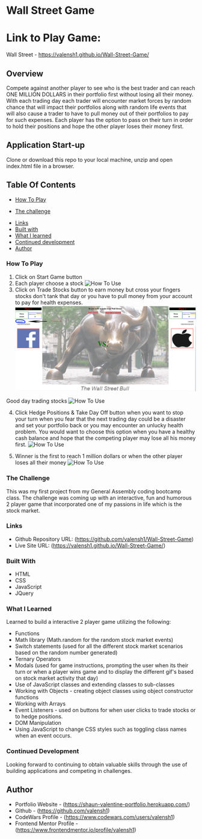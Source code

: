 # Wall Street Game

# Link to Play Game:
Wall Street - https://valensh1.github.io/Wall-Street-Game/

## Overview
Compete against another player to see who is the best trader and can reach ONE MILLION DOLLARS in their portfolio first without losing all their money. With each trading day each trader will encounter market forces by random chance that will impact their portfolios along with random life events that will also cause a trader to have to pull money out of their portfolios to pay for such expenses. Each player has the option to pass on their turn in order to hold their positions and hope the other player loses their money first. 

## Application Start-up

Clone or download this repo to your local machine, unzip and open index.html file in a browser.
<br>

## Table Of Contents

- [How To Play](#How-To-Play)
<!-- - [Overview](#overview) -->
  - [The challenge](#the-challenge)
  <!-- - [Screenshot](#screenshot) -->
  - [Links](#links)
  - [Built with](#built-with)
  - [What I learned](#what-i-learned)
  - [Continued development](#continued-development)
- [Author](#author)



### How To Play
1. Click on Start Game button
2. Each player choose a stock
![How To Use](Images/Screenshot1.png?raw=true "Each player choose a stock")
3. Click on Trade Stocks button to earn money but cross your fingers stocks don't tank that day or you have to pull money from your account to pay for health expenses.
![How To Use](Images/Screenshot2.png?raw=true "Trade stocks button")

Good day trading stocks
![How To Use](Images/Screenshot3.png?raw=true "Good stock market day")

4. Click Hedge Positions & Take Day Off button when you want to stop your turn when you fear that the next trading day could be a disaster and set your portfolio back or you may encounter an unlucky health problem. You would want to choose this option when you have a healthy cash balance and hope that the competing player may lose all his money first. 
![How To Use](Images/Screenshot4.png?raw=true "Click hedge positions & take day off button")

5. Winner is the first to reach 1 million dollars or when the other player loses all their money
![How To Use](Images/Screenshot_Winner.png?raw=true "Click hedge positions & take day off button")


### The Challenge

This was my first project from my General Assembly coding bootcamp class. The challenge was coming up with an interactive, fun and humorous 2 player game that incorporated one of my passions in life which is the stock market.


### Links

- Github Repository URL: (https://github.com/valensh1/Wall-Street-Game)
- Live Site URL: (https://valensh1.github.io/Wall-Street-Game/)

### Built With

- HTML
- CSS
- JavaScript
- JQuery

### What I Learned

Learned to build a interactive 2 player game utilizing the following:
- Functions
- Math library (Math.random for the random stock market events)
- Switch statements (used for all the different stock market scenarios based on the random number generated)
- Ternary Operators
- Modals (used for game instructions, prompting the user when its their turn or when a player wins game and to display the different gif's based on stock market activity that day)
- Use of JavaScript classes and extending classes to sub-classes
- Working with Objects - creating object classes using object constructor functions
- Working with Arrays
- Event Listeners - used on buttons for when user clicks to trade stocks or to hedge positions.
- DOM Manipulation
- Using JavaScript to change CSS styles such as toggling class names when an event occurs.
    

### Continued Development

Looking forward to continuing to obtain valuable skills through the use of building applications and competing in challenges.

## Author

- Portfolio Website - (https://shaun-valentine-portfolio.herokuapp.com/)
- Github - (https://github.com/valensh1)
- CodeWars Profile - (https://www.codewars.com/users/valensh1)
- Frontend Mentor Profile - (https://www.frontendmentor.io/profile/valensh1)